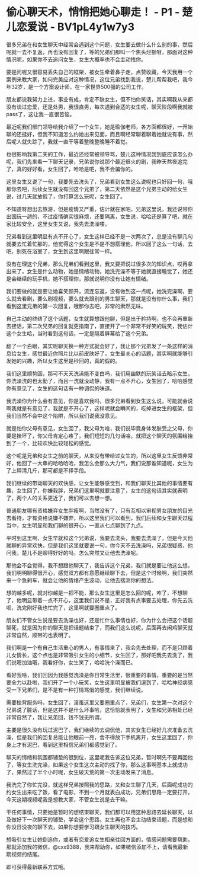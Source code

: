 # 偷心聊天术，悄悄把她心聊走！ - P1 - 楚儿恋爱说 - BV1pL4y1w7y3

很多兄弟在和女生聊天中经常会遇到这个问题，女生要去做什么什么别的事，然后呢就一去不复返，再也没有回复了，等的兄弟们那叫一个焦头烂额呀，那面对这种情况呢，如果你不去追问女生，女生大概率也不会主动找你。

要是问呢又很容易丢失自己的框架，被女生牵着鼻子走，点赞收藏，今天我用一个案例来教大家，如何完美应对这种情况，这位兄弟找到我说，楚儿帮帮我吧，我今年32岁，是一个方案设计师，在一家世界500强的公司工作。

朋友都说我努力上进，事业有成，肯定不缺女生，但不怕你笑话，其实啊我从来都没有谈过恋爱，还是处男，我很直男，每次遇到合适的女生呢，聊天阶段啊我就被pass了，这让我一直很苦恼。

最近呢我们部门领导给我介绍了一个女生，她是瑜伽老师，各方面都很好，一开始聊的还挺好，但我不知道怎么约她出来见面，而且啊经常聊着聊着她就说有事，然后呢人就失踪了，我就一直干等着整晚整晚睡不着觉。

也很影响我第二天的工作，最近还经常被领导骂，楚儿这种情况我到底应该怎么办呢，我们先来看一下聊天记录，兄弟说你说那个最近很火的剧，我昨天熬夜追完了，真的好好看，女生回了，哈哈是吧，我不会骗你的。

这里女生又说了一句，我要先去洗头了，兄弟看到女生这么说呢也只好回一句，哦那你去吧，后续女生就没有回这个兄弟了，第二天依然是这个兄弟主动的给女生说，过几天就放假了，你打算怎么玩呢，女生回了。

不知道呀想出去旅游，但是疫情又严重，估计就在家吧，兄弟这里说，我还说带你出国玩一趟的，不过疫情确实很麻烦，还要隔离，女生说，哈哈还是算了吧，就在家比较安全，这里女生又说，我先去洗澡喽。

兄弟看到这里明显有点不开心了，女生这样已经不是一次两次了，总是没有聊几句就要去忙着忙那的，他觉得这个女生是不是不想搭理他，所以回了这么一句话，去吧，别死在浴室了，女生到这里啊跟往常一样。

没有在理这个兄弟，那么兄弟们看到这里，我又要把说过很多次的知识点，哎再拿出来了，女生是什么动物，她是情绪动物，她洗完澡不等于她就直接睡觉了，她还是会继续的玩手机，她不搭理你，那就说明你没有让她有情绪。

我们要做的就是要让她喜笑颜开，流连忘返，没有做到这一点呢，她洗完澡啊，要么就去看剧，要么刷视频，要么就去跟别的男生聊天，那就是没有你什么事，我们看到这里兄弟的第一次回复，哦那你去吧，非常的索然无味。

自己主动的终结了这个话题，女生就算想跟他聊，但是出于矜持啊，也不会再重新去接话，第二次兄弟的回复就更指南了，直接开了一个非常不好笑的玩笑，我估计这个女生哈，当时看到这句话，一定是隔着屏幕给了这个兄弟。

翻了一个白眼，其实呢聊天换一种方式就会好了，我让那个兄弟发了一条这样的消息给女生，感觉最近你照片比以前皮肤好了，女生最关心的话题，其实啊就能够引发她的兴趣，所以女生这里是秒回的，真的假的。

我们这里顺势回，那可不天天洗澡能不变白吗，我们用幽默的玩笑话去暗示女生，你洗澡洗的也太勤了，而且一洗就没动静，我有一点不开心，女生回了，哈哈感觉你有意见了，女生的这句话有一种调侃的味道。

我洗澡你为什么会有意见，你是喜欢我吗，很多兄弟看到女生这么说，可能就会说啊我就是有意见了，我就是不开心了，这样呢就会瞬间的，哎掉进女生的框架，但我们当然不会中这个陷阱，所以我们说我没意见。

就是怕你父母有意见，女生回了，我父母为啥，我们说毕竟身体发肤受之父母，你要是挫坏了，你父母肯定心疼了，我们短短的几句话哈，就把这个聊天的氛围给抬到了一个，比较欢快比较轻松的感觉。

这个呢是兄弟和女生之前的聊天，从来没有带给过女生的，所以这里女生反馈非常好，他回了一大串的哈哈哈哈，我怎么会那么大力气，我们说那谁知道呢，女生为了上秤清几斤，那可都是不择手段。

我们继续的带动聊天的欢快感，让女生能够感觉到，和我们聊天比其他的事情要有趣，女生回了，你嫌我胖，兄弟们这里啊就要注意了，女生的这句话其实就表明了，两个人的关系更近了，我们可以去想一想。

普通朋友哪有资格嫌弃女生胖瘦啊，当然没有了，只有互相以审视男女朋友的目光去看待，才有资格说嫌不嫌弃，所以这里我们可以看到，我们后续和女生聊天过程当中，女生明显和我们聊的很开心，一直从七点聊到了九点。

平时到这里啊，女生早就和这个兄弟说，我要去洗头，我要去洗澡了，但是今天他就聊的异常欢快，但是我们这里就要说一句，你今天不去洗澡吗，兄弟很疑惑，他问我，楚儿不是聊得好好的吗，怎么突然又让他去洗澡呢。

那他会不会觉得，我不想跟他聊天了，我告诉这个兄弟，我们就是要让他这么想，我们明明聊得很开心，感觉双方都有意愿继续聊下去，但是这个时候啊，我们突然来一个急刹车，就会让他的情绪产生波动，让他去揣测你的想法。

想的越多呢，就对你越是一把不能，那么女生这里是怎么回的呢，咋了，不想聊了，他明显带着一点不开心，这里我们说不是，正好我有点事要去处理，你先去洗呗，洗完刚好我也忙完了，这里啊就要圈重点了。

朋友们不管女生说是要去洗澡也好，还是忙什么事情也好，你为什么会把这个话题聊死，就是因为你的聊天是把话题结束了，而我们这么说呢，后面再去闲鸡聊天就非常自然，顺带的也表明了。

我们啊是一个有自己生活重心的男人，有事情来了，我会先去处理，而不是只顾着儿女情长，这个点也是非常吸引女生的小细节，女生回了，那好吧我先去洗了，我们说嗯加油哦，我看好你，女生笑了，哈哈洗个澡而已。

看好我啥，我们回因为我感觉洗澡是你日常生活里，很重要的事情，重要的是当然要全力以赴啦，我们开了一个小玩笑，女生这里明显被我们逗到了，哈哈神经病感受一下兄弟们，是不是有一种打情骂俏的感觉，我们继续说。

需要挫背服务吗，女生回了，滚蛋这里又要圈重点了，兄弟们，女生第一次对这个兄弟说了脏话，但是这并不是什么坏事哈，这恰恰就表明了，女生和兄弟相处已经非常自然了，我让兄弟回，钱不钱无所谓。

主要是很久没有玩过泥巴了，我们继续的去调侃他，其实女生已经好几次准备去洗澡，但是我们的回复总能让他眼前一亮，舍不得放下手机离开，女生这里回了，你身上才有泥巴，看到这里相信兄弟们都感觉到了。

聊天的情绪和氛围都铺垫的很到位，这里呢我告诉这位兄弟，暂时啊先不要再回他了，等女生洗完澡，如果这个女生这次主动的找了你，那么这事啊基本上就成功了，果然过了半个小时呢，女生破天荒的第一次主动发来了消息。

我洗完了你忙完没，就这样兄弟按照我的思路，又和女生聊了几天，后面呢成功的约女生出来吃了饭，看了电影，不到一个月就表白成功，兄弟们思路一定要打开，今天这期视频呢我是想教大家，不管女生说是去干嘛。

干任何事情，只要她是暂时的想结束聊天，我们都可以用这种思路去延长聊天，以及做好下一次聊天的铺垫，学会这个思路，女生再也不会主动结束话题，而是想和你没日没夜的聊下去，如果你想要学习跟女生聊天的技巧。

想吸引女生让她倒追你，或者有恋爱追女生相亲往回方面的，情感问题需要帮助，那就添加我的微信，@cxx9388，我来帮助你，如果微信添加不上，请看我最新期视频的结尾。

即可获得最新联系方式哦。